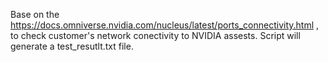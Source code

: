 Base on the https://docs.omniverse.nvidia.com/nucleus/latest/ports_connectivity.html , to check customer's network conectivity to NVIDIA assests.
Script will generate a test_resutlt.txt file.
